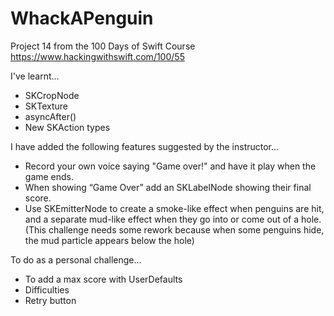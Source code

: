 # WhackAPenguin

Project 14 from the 100 Days of Swift Course https://www.hackingwithswift.com/100/55

I've learnt...

- SKCropNode
- SKTexture
- asyncAfter()
- New SKAction types

I have added the following features suggested by the instructor...

- Record your own voice saying "Game over!" and have it play when the game ends.
- When showing “Game Over” add an SKLabelNode showing their final score.
- Use SKEmitterNode to create a smoke-like effect when penguins are hit, and a separate mud-like effect when they go into or come out of a hole. (This challenge needs some rework because when some penguins hide, the mud particle appears below the hole)

To do as a personal challenge...

- To add a max score with UserDefaults
- Difficulties
- Retry button
